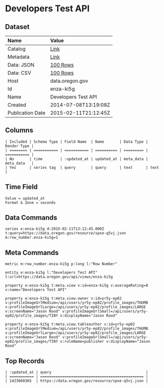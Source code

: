 # Developers Test API

## Dataset

| Name | Value |
| :--- | :---- |
| Catalog | [Link](https://catalog.data.gov/dataset/developers-test-api-e329c) |
| Metadata | [Link](https://data.oregon.gov/api/views/enza-ki5g) |
| Data: JSON | [100 Rows](https://data.oregon.gov/api/views/enza-ki5g/rows.json?max_rows=100) |
| Data: CSV | [100 Rows](https://data.oregon.gov/api/views/enza-ki5g/rows.csv?max_rows=100) |
| Host | data.oregon.gov |
| Id | enza-ki5g |
| Name | Developers Test API |
| Created | 2014-07-08T13:19:08Z |
| Publication Date | 2015-02-11T21:12:45Z |

## Columns

```ls
| Included | Schema Type | Field Name  | Name       | Data Type | Render Type |
| ======== | =========== | =========== | ========== | ========= | =========== |
| No       | time        | :updated_at | updated_at | meta_data | meta_data   |
| Yes      | series tag  | query       | query      | text      | text        |
```

## Time Field

```ls
Value = updated_at
Format & Zone = seconds
```

## Data Commands

```ls
series e:enza-ki5g d:2015-02-11T13:12:45.000Z t:query=https://data.oregon.gov/resource/spxe-q5vj.json m:row_number.enza-ki5g=1
```

## Meta Commands

```ls
metric m:row_number.enza-ki5g p:long l:"Row Number"

entity e:enza-ki5g l:"Developers Test API" t:url=https://data.oregon.gov/api/views/enza-ki5g

property e:enza-ki5g t:meta.view v:id=enza-ki5g v:averageRating=0 v:name="Developers Test API"

property e:enza-ki5g t:meta.view.owner v:id=yr5y-ep82 v:profileImageUrlMedium=/api/users/yr5y-ep82/profile_images/THUMB v:profileImageUrlLarge=/api/users/yr5y-ep82/profile_images/LARGE v:screenName="Jason Rood" v:profileImageUrlSmall=/api/users/yr5y-ep82/profile_images/TINY v:displayName="Jason Rood"

property e:enza-ki5g t:meta.view.tableauthor v:id=yr5y-ep82 v:profileImageUrlMedium=/api/users/yr5y-ep82/profile_images/THUMB v:profileImageUrlLarge=/api/users/yr5y-ep82/profile_images/LARGE v:screenName="Jason Rood" v:profileImageUrlSmall=/api/users/yr5y-ep82/profile_images/TINY v:roleName=publisher v:displayName="Jason Rood"
```

## Top Records

```ls
| :updated_at | query                                           | 
| =========== | =============================================== | 
| 1423660365  | https://data.oregon.gov/resource/spxe-q5vj.json | 
```